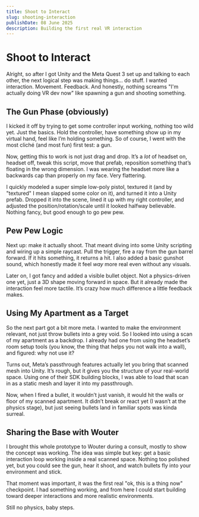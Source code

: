 ```yaml
---
title: Shoot to Interact  
slug: shooting-interaction  
publishDate: 08 June 2025  
description: Building the first real VR interaction  
---
```


# Shoot to Interact

Alright, so after I got Unity and the Meta Quest 3 set up and talking to each other, the next logical step was making things... do stuff. I wanted interaction. Movement. Feedback. And honestly, nothing screams "I'm actually doing VR dev now" like spawning a gun and shooting something.

## The Gun Phase (obviously)

I kicked it off by trying to get some controller input working, nothing too wild yet. Just the basics. Hold the controller, have something show up in my virtual hand, feel like I’m holding something. So of course, I went with the most cliché (and most fun) first test: a gun.

Now, getting this to work is not just drag and drop. It’s a *lot* of headset on, headset off, tweak this script, move that prefab, reposition something that’s floating in the wrong dimension. I was wearing the headset more like a backwards cap than properly on my face. Very flattering.

I quickly modeled a super simple low-poly pistol, textured it (and by "textured" I mean slapped some color on it), and turned it into a Unity prefab. Dropped it into the scene, lined it up with my right controller, and adjusted the position/rotation/scale until it looked halfway believable. Nothing fancy, but good enough to go pew pew.

## Pew Pew Logic

Next up: make it actually shoot. That meant diving into some Unity scripting and wiring up a simple raycast. Pull the trigger, fire a ray from the gun barrel forward. If it hits something, it returns a hit. I also added a basic gunshot sound, which honestly made it feel *way* more real even without any visuals.

Later on, I got fancy and added a visible bullet object. Not a physics-driven one yet, just a 3D shape moving forward in space. But it already made the interaction feel more tactile. It’s crazy how much difference a little feedback makes.

## Using My Apartment as a Target

So the next part got a bit more meta. I wanted to make the environment relevant, not just throw bullets into a grey void. So I looked into using a scan of my apartment as a backdrop. I already had one from using the headset’s room setup tools (you know, the thing that helps you not walk into a wall), and figured: why not use it?

Turns out, Meta’s passthrough features actually let you bring that scanned mesh into Unity. It’s rough, but it gives you the structure of your real-world space. Using one of their SDK building blocks, I was able to load that scan in as a static mesh and layer it into my passthrough.

Now, when I fired a bullet, it wouldn’t just vanish, it would hit the walls or floor of my scanned apartment. It didn’t break or react yet (I wasn’t at the physics stage), but just seeing bullets land in familiar spots was kinda surreal.

## Sharing the Base with Wouter

I brought this whole prototype to Wouter during a consult, mostly to show the concept was working. The idea was simple but key: get a basic interaction loop working inside a real scanned space. Nothing too polished yet, but you could see the gun, hear it shoot, and watch bullets fly into your environment and stick.

That moment was important, it was the first real "ok, this is a thing now" checkpoint. I had something working, and from here I could start building toward deeper interactions and more realistic environments.

Still no physics, baby steps.
